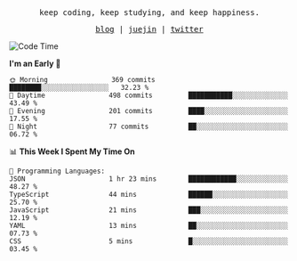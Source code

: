 <p align="center">
  <samp>
    <span>keep coding, keep studying, and keep happiness.</span>
  </samp>
</p>

<p align="center">
  <samp>
    <a href="https://deweyou.me">blog</a>  |
    <a href="https://juejin.cn/user/4309700183594366">juejin</a> |
    <a href="https://twitter.com/ouduidui">twitter</a>
  </samp>
</p>

<!--START_SECTION:waka-->
![Code Time](http://img.shields.io/badge/Code%20Time-5%2C374%20hrs-blue)

**I'm an Early 🐤** 

```text
🌞 Morning                369 commits         ████████░░░░░░░░░░░░░░░░░   32.23 % 
🌆 Daytime                498 commits         ███████████░░░░░░░░░░░░░░   43.49 % 
🌃 Evening                201 commits         ████░░░░░░░░░░░░░░░░░░░░░   17.55 % 
🌙 Night                  77 commits          ██░░░░░░░░░░░░░░░░░░░░░░░   06.72 % 
```


📊 **This Week I Spent My Time On** 

```text
💬 Programming Languages: 
JSON                     1 hr 23 mins        ████████████░░░░░░░░░░░░░   48.27 % 
TypeScript               44 mins             ██████░░░░░░░░░░░░░░░░░░░   25.70 % 
JavaScript               21 mins             ███░░░░░░░░░░░░░░░░░░░░░░   12.19 % 
YAML                     13 mins             ██░░░░░░░░░░░░░░░░░░░░░░░   07.73 % 
CSS                      5 mins              █░░░░░░░░░░░░░░░░░░░░░░░░   03.45 % 
```


<!--END_SECTION:waka-->
